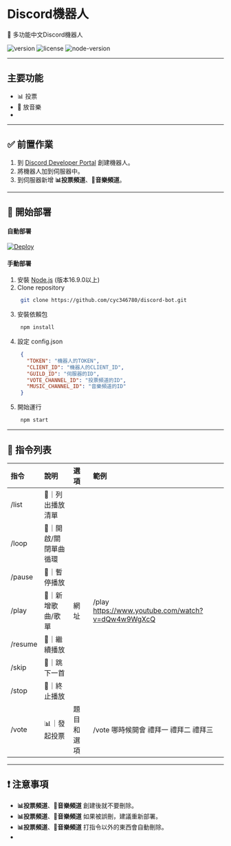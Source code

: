 # Discord機器人

🤖 多功能中文Discord機器人

<p>
   <img src="https://img.shields.io/badge/%E7%89%88%E6%9C%AC-1.0.0-blue?style=flat-square" alt="version">
   <img src="https://img.shields.io/badge/license-MIT-yellow?style=flat-square" alt="license">
   <img src="https://img.shields.io/badge/Node.js->=16.9.0-green?style=flat-square&logo=Node.js" alt="node-version">
</p>

---

## 主要功能

- 📊 投票
- 🎵 放音樂
- 

---

## ✅ 前置作業

1. 到 [Discord Developer Portal](https://discord.com/developers/applications) 創建機器人。
2. 將機器人加到伺服器中。
2. 到伺服器新增 **📊投票頻道**、**🎵音樂頻道**。 

---

## 🚀 開始部署

#### 自動部署

[![Deploy](https://www.herokucdn.com/deploy/button.svg)](https://heroku.com/deploy)

#### 手動部署

1. 安裝 [Node.js](https://nodejs.org/en/download) (版本16.9.0以上)
2. Clone repository
   ```sh
    git clone https://github.com/cyc346780/discord-bot.git
   ```
3. 安裝依賴包
   ```sh
    npm install
   ```
4. 設定 config.json
   ```json
    {
      "TOKEN": "機器人的TOKEN",
      "CLIENT_ID": "機器人的CLIENT_ID",
      "GUILD_ID": "伺服器的ID",
      "VOTE_CHANNEL_ID": "投票頻道的ID",
      "MUSIC_CHANNEL_ID": "音樂頻道的ID"
    }
   ```
5. 開始運行
   ```sh
    npm start
   ```
---

## 📃 指令列表

|指令|說明|選項|範例|
|:-|:-|:-|:-|
|/list|🎵｜列出播放清單|
|/loop|🎵｜開啟/關閉單曲循環|
|/pause|🎵｜暫停播放|
|/play|🎵｜新增歌曲/歌單|網址|/play https://www.youtube.com/watch?v=dQw4w9WgXcQ|
|/resume|🎵｜繼續播放|
|/skip|🎵｜跳下一首|
|/stop|🎵｜終止播放|
|/vote|📊｜發起投票|題目和選項|/vote 哪時候開會 禮拜一 禮拜二 禮拜三

---

## ❗ 注意事項

- **📊投票頻道**、**🎵音樂頻道** 創建後就不要刪除。
- **📊投票頻道**、**🎵音樂頻道** 如果被誤刪，建議重新部署。
- **📊投票頻道**、**🎵音樂頻道** 打指令以外的東西會自動刪除。
-
